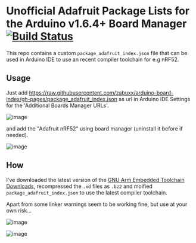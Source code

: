 # Unofficial Adafruit Package Lists for the Arduino v1.6.4+ Board Manager [![Build Status](https://github.com/adafruit/arduino-board-index/workflows/Build/badge.svg)](https://github.com/adafruit/arduino-board-index/actions)

This repo contains a custom `package_adafruit_index.json` file that can be used in Arduino IDE to use an recent compiler toolchain for e.g nRF52.

## Usage

Just add https://raw.githubusercontent.com/zabuxx/arduino-board-index/gh-pages/package_adafruit_index.json as url in Arduino IDE Settings for the 'Additional Boards Manager URLs'.

![image](https://github.com/zabuxx/arduino-board-index/assets/18469570/a24babde-8657-44c0-8ed6-f25d75f80ea0)

and add the "Adafruit nRF52" using board manager (uninstall it before if needed).

![image](https://github.com/zabuxx/arduino-board-index/assets/18469570/d8e22370-1abd-43b4-8339-e2a749126d9b)


## How

I've downloaded the latest version of the [GNU Arm Embedded Toolchain Downloads](https://developer.arm.com/downloads/-/gnu-rm), recompressed the `.xd` files as `.bz2` and moified `package_adafruit_index.json` to use the latest compiler toolchain.

Apart from some linker warnings seem to be working fine, but use at your own risk...

![image](https://github.com/zabuxx/arduino-board-index/assets/18469570/ecbfcff3-e4f1-4dc8-b197-e27846a6fead)

![image](https://github.com/zabuxx/arduino-board-index/assets/18469570/d887b917-dbde-4311-88b8-78983e1241ed)

